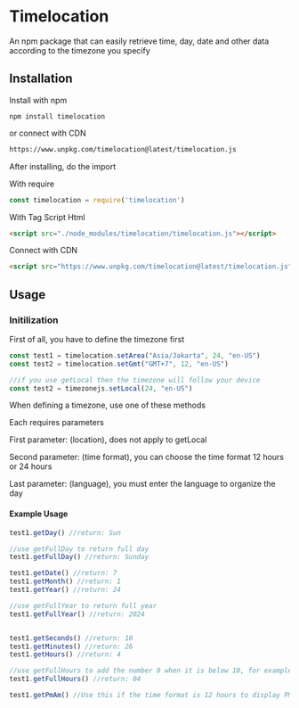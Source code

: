 # Timelocation

An npm package that can easily retrieve time, day, date and other data according to the timezone you specify

## Installation

Install with npm
```console
npm install timelocation
```

or connect with CDN
```bash
https://www.unpkg.com/timelocation@latest/timelocation.js
```

After installing, do the import

With require
```javascript
const timelocation = require('timelocation')
```

With Tag Script Html
```html
<script src="./node_modules/timelocation/timelocation.js"></script>
```

Connect with CDN
```html
<script src="https://www.unpkg.com/timelocation@latest/timelocation.js"></script>
```

## Usage
### Initilization
First of all, you have to define the timezone first
```javascript
const test1 = timelocation.setArea("Asia/Jakarta", 24, "en-US")
const test2 = timelocation.setGmt("GMT+7", 12, "en-US")

//if you use getLocal then the timezone will follow your device
const test2 = timezonejs.setLocal(24, "en-US")
```
When defining a timezone, use one of these methods

Each requires parameters

First parameter: (location), does not apply to getLocal

Second parameter: (time format), you can choose the time format 12 hours or 24 hours

Last parameter: (language), you must enter the language to organize the day

#### Example Usage
```javascript
test1.getDay() //return: Sun

//use getFullDay to return full day
test1.getFullDay() //return: Sunday

test1.getDate() //return: 7
test1.getMonth() //return: 1
test1.getYear() //return: 24

//use getFullYear to return full year
test1.getFullYear() //return: 2024


test1.getSeconds() //return: 10
test1.getMinutes() //return: 26
test1.getHours() //return: 4

//use getFullHours to add the number 0 when it is below 10, for example 04
test1.getFullHours() //return: 04

test1.getPmAm() //Use this if the time format is 12 hours to display PM or AM
```
